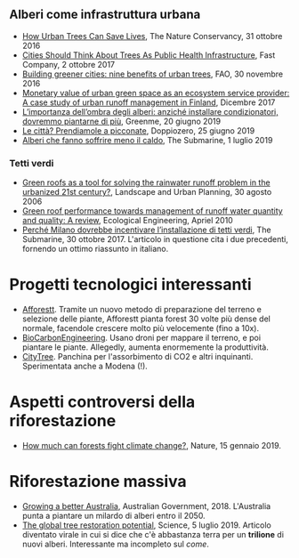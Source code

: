 ## Alberi come infrastruttura urbana
* [How Urban Trees Can Save Lives](https://www.nature.org/en-us/what-we-do/our-insights/perspectives/how-urban-trees-can-save-lives/), The Nature Conservancy, 31 ottobre 2016
* [Cities Should Think About Trees As Public Health Infrastructure](https://www.fastcompany.com/40474204/cities-should-think-about-trees-as-public-health-infrastructure), Fast Company, 2 ottobre 2017
* [Building greener cities: nine benefits of urban trees](http://www.fao.org/zhc/detail-events/en/c/454543), FAO, 30 novembre 2016
* [Monetary value of urban green space as an ecosystem service provider: A case study of urban runoff management in Finland](https://www.sciencedirect.com/science/article/pii/S2212041616301085), Dicembre 2017
* [L’importanza dell’ombra degli alberi: anziché installare condizionatori, dovremmo piantarne di più](https://www.greenme.it/informarsi/ambiente/importanza-ombra-alberi), Greenme, 20 giugno 2019
* [Le città? Prendiamole a picconate](https://www.doppiozero.com/materiali/le-citta-prendiamole-picconate), Doppiozero, 25 giugno 2019
* [Alberi che fanno soffrire meno il caldo](https://thesubmarine.it/2019/07/01/alberi-che-fanno-soffrire-meno-il-caldo/?fbclid=IwAR0NiGZWpUtA4i42S06A0NOELnXeM-GNoIClPLIk-bg-BQz-1izXYbI01w4), The Submarine, 1 luglio 2019

### Tetti verdi
* [Green roofs as a tool for solving the rainwater runoff problem in the urbanized 21st century?](https://www.sciencedirect.com/science/article/pii/S0169204605000496), Landscape and Urban Planning, 30 agosto 2006
* [Green roof performance towards management of runoff water quantity and quality: A review](https://www.sciencedirect.com/science/article/abs/pii/S0925857410000029), Ecological Engineering, Apriel 2010
* [Perché Milano dovrebbe incentivare l’installazione di tetti verdi](https://thesubmarine.it/2017/10/20/perche-milano-dovrebbe-incentivare-linstallazione-di-tetti-verdi), The Submarine, 30 ottobre 2017. L'articolo in questione cita i due precedenti, fornendo un ottimo riassunto in italiano.

# Progetti tecnologici interessanti
* [Afforestt](https://www.afforestt.com/). Tramite un nuovo metodo di preparazione del terreno e selezione delle piante, Afforestt pianta forest 30 volte più dense del normale, facendole crescere molto più velocemente (fino a 10x).
* [BioCarbonEngineering](https://www.biocarbonengineering.com). Usano droni per mappare il terreno, e poi piantare le piante. Allegedly, aumenta enormemente la produttività.
* [CityTree](https://greencitysolutions.de/en/solutions/#section2). Panchina per l'assorbimento di CO2 e altri inquinanti. Sperimentata anche a Modena (!). 

# Aspetti controversi della riforestazione
* [How much can forests fight climate change?](https://www.nature.com/articles/d41586-019-00122-z), Nature, 15 gennaio 2019.

# Riforestazione massiva
* [Growing a better Australia](http://www.agriculture.gov.au/SiteCollectionDocuments/forestry/national-forest-industries-plan.pdf), Australian Government, 2018. L'Australia punta a piantare un milardo di alberi entro il 2050.
* [The global tree restoration potential](http://sci-hub.tw/10.1126/science.aax0848), Science, 5 luglio 2019. Articolo diventato virale in cui si dice che c'è abbastanza terra per un **trilione** di nuovi alberi. Interessante ma incompleto sul _come_.
